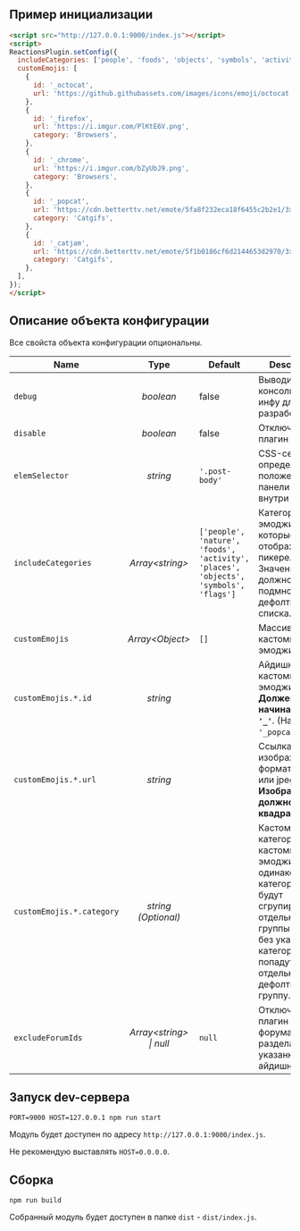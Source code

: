 
## Пример инициализации

```html
<script src="http://127.0.0.1:9000/index.js"></script>
<script>
ReactionsPlugin.setConfig({
  includeCategories: ['people', 'foods', 'objects', 'symbols', 'activity'],
  customEmojis: [
    {
      id: '_octocat',
      url: 'https://github.githubassets.com/images/icons/emoji/octocat.png',
    },
    {
      id: '_firefox',
      url: 'https://i.imgur.com/PlKtE6V.png',
      category: 'Browsers',
    },
    {
      id: '_chrome',
      url: 'https://i.imgur.com/bZyUbJ9.png',
      category: 'Browsers',
    },
    {
      id: '_popcat',
      url: 'https://cdn.betterttv.net/emote/5fa8f232eca18f6455c2b2e1/3x',
      category: 'Catgifs',
    },
    {
      id: '_catjam',
      url: 'https://cdn.betterttv.net/emote/5f1b0186cf6d2144653d2970/3x',
      category: 'Catgifs',
    },
  ],
});
</script>
```

## Описание объекта конфигурации

Все свойста объекта конфигурации опциональны.

| Name | Type | Default | Description |
| ---- | :--: | ------- | ----------- |
| `debug` | _boolean_ | false | Выводить в консоль доп. инфу для разработчика |
| `disable` | _boolean_ | false | Отключить плагин |
| `elemSelector` | _string_ | `'.post-body'` | CSS-селектор определяющий положение панели реакций внутри поста |
| `includeCategories` | _Array\<string\>_ | `['people', 'nature', 'foods', 'activity', 'places', 'objects', 'symbols', 'flags']` | Категории эмоджи которые будут отображены в пикере. Значение должно быть подмножеством дефолтного списка. |
| `customEmojis` | _Array\<Object\>_ | `[]` | Массив кастомных эмоджи. |
| `customEmojis.*.id` | _string_ | | Айдишник кастомной эмоджи. **Должен начинаться с `'_'`**. (Например: `'_popcat'`.) |
| `customEmojis.*.url` | _string_ | | Ссылка на изображение формата png или jpeg. **Изображение должно быть квадратным.** |
| `customEmojis.*.category` | _string (Optional)_ |  | Кастомная категория. Все кастомные эмоджи с одинаковой категорией будут сгрупированы в отдельные группы. (Все без указанной категории - попадут в отдельную дефолтную группу.) |
| `excludeForumIds` | _Array\<string\> \| null_ | `null` | Отключить плагин на форумах-разделах с указанным айдишниками |


## Запуск dev-сервера

```
PORT=9000 HOST=127.0.0.1 npm run start
```
Модуль будет доступен по адресу `http://127.0.0.1:9000/index.js`.

Не рекомендую выставлять `HOST=0.0.0.0`.


## Сборка

```
npm run build
```

Собранный модуль будет доступен в папке `dist` - `dist/index.js`.
